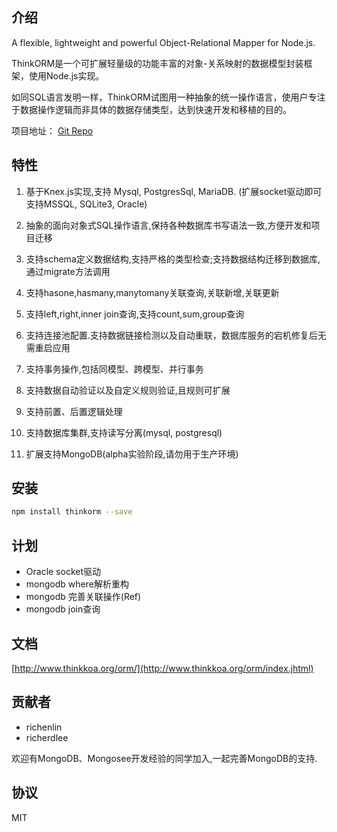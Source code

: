 ## 介绍

A flexible, lightweight and powerful Object-Relational Mapper for Node.js.

ThinkORM是一个可扩展轻量级的功能丰富的对象-关系映射的数据模型封装框架，使用Node.js实现。

如同SQL语言发明一样，ThinkORM试图用一种抽象的统一操作语言，使用户专注于数据操作逻辑而非具体的数据存储类型，达到快速开发和移植的目的。

项目地址： [Git Repo](https://github.com/thinkkoa/thinkorm)

## 特性


1. 基于Knex.js实现,支持 Mysql, PostgresSql, MariaDB. (扩展socket驱动即可支持MSSQL, SQLite3, Oracle)

2. 抽象的面向对象式SQL操作语言,保持各种数据库书写语法一致,方便开发和项目迁移

3. 支持schema定义数据结构,支持严格的类型检查;支持数据结构迁移到数据库,通过migrate方法调用

4. 支持hasone,hasmany,manytomany关联查询,关联新增,关联更新

5. 支持left,right,inner join查询,支持count,sum,group查询

6. 支持连接池配置.支持数据链接检测以及自动重联，数据库服务的宕机修复后无需重启应用

7. 支持事务操作,包括同模型、跨模型、并行事务

8. 支持数据自动验证以及自定义规则验证,且规则可扩展

9. 支持前置、后置逻辑处理

10. 支持数据库集群,支持读写分离(mysql, postgresql)

11. 扩展支持MongoDB(alpha实验阶段,请勿用于生产环境)

## 安装

```bash
npm install thinkorm --save
```

## 计划

* Oracle socket驱动
* mongodb where解析重构
* mongodb 完善关联操作(Ref)
* mongodb join查询

## 文档

[http://www.thinkkoa.org/orm/](http://www.thinkkoa.org/orm/index.jhtml)

## 贡献者

* richenlin
* richerdlee

欢迎有MongoDB、Mongosee开发经验的同学加入,一起完善MongoDB的支持.

## 协议


MIT
